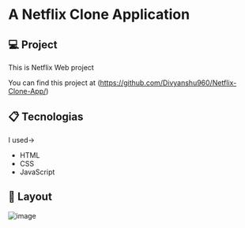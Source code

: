 # A Netflix Clone Application
 
## 💻 Project
 
This is Netflix Web project 
 
You can find this project at (https://github.com/Divyanshu960/Netflix-Clone-App/)

## 📋 Tecnologias 

I used->
- HTML 
- CSS 
- JavaScript  
 
## 🎨 Layout

![image](https://user-images.githubusercontent.com/72182690/214788210-922db035-e743-439f-baeb-333cb7ffc217.png)
